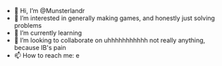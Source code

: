 - 👋 Hi, I’m @Munsterlandr
- 👀 I’m interested in generally making games, and honestly just solving problems
- 🌱 I’m currently learning 
- 💞️ I’m looking to collaborate on uhhhhhhhhhhh not really anything, because IB's pain
- 📫 How to reach me: e

<!---
Munsterlandr/Munsterlandr is a ✨ special ✨ repository because its `README.md` (this file) appears on your GitHub profile.
You can click the Preview link to take a look at your changes.
--->
